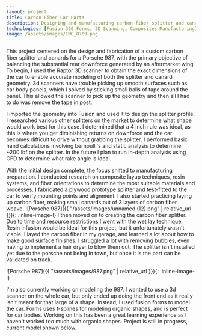 ```yaml
---
layout: project
title: Carbon Fiber Car Parts
description: Designing and manufacturing carbon fiber splitter and canards to create front end downforce
technologies: [Fusion 360 Forms, 3D Scanning, Composites Manufacturing]
image: /assets/images/IMG_8709.png
---
```

This project centered on the design and fabrication of a custom carbon fiber splitter and canards for a Porsche 987, with the primary objective of balancing the substantial rear downforce generated by an aftermarket wing. To begin, I used the Raptor 3D scanner to obtain the exact dimensions of the car to enable accurate modeling of both the splitter and canard geometry. 3d scanners have trouble picking up smooth surfaces such as car body panels, which I solved by sticking small balls of tape around the panel. This allowed the scanner to pick up the geometry and then all I had to do was remove the tape in post.

I imported the geometry into Fusion and used it to design the splitter profile. I researched various other splitters on the market to determine what shape would work best for this case. I determined that a 4 inch rule was ideal, as this is where you get diminishing returns on downforce and the car becomes difficult to drive without grabbing the splitter. I performed basic hand calculations involving bernoulli's and static analysis to determine ~200 lbf on the splitter. In the future I plan to run in-depth analysis using CFD to determine what rake angle is ideal. 

With the initial design complete, the focus shifted to manufacturing preparation. I conducted research on composite layup techniques, resin systems, and fiber orientations to determine the most suitable materials and processes. I fabricated a plywood prototype splitter and test-fitted to the car to verify mounting points and alignment. I also started practicing laying up carbon fiber, making small canards out of 3 layers of carbon fiber weave.
![Porsche 987]({{ "/assets/images/unnamed (12).png" | relative_url }}){: .inline-image-l}
I then moved on to creating the carbon fiber splitter. Due to time and resource restrictions I went with the wet lay technique. Resin infusion would be ideal for this project, but it unfortunately wasn't viable. I layed the carbon fiber in my garage, and learned a lot about how to make good surface finishes. I struggled a lot with removing bubbles, even having to implement a hair dryer to blow them out. The splitter isn't installed yet due to the porsche not being in town, but once it is the part can be validated on track.

![Porsche 987]({{ "/assets/images/987.png" | relative_url }}){: .inline-image-l}

I'm also currently working on modeling the 987. I wanted to use a 3d scanner on the whole car, but only ended up doing the front end as it really isn't meant for that large of a shape. Instead, I used fusion forms to model the car. Forms uses t-splines for modeling organic shapes, and is perfect for car bodies. Working on this has been a great learning experience as I haven't worked too much with organic shapes. Project is still in progress, current model shown below.

